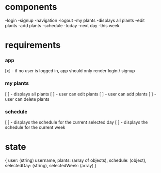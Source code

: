 # components
-login
-signup
-navigation
    -logout
    -my plants
        -displays all plants
        -edit plants
        -add plants
    -schedule
        -today
        -next day
        -this week

# requirements
### app
[x] - if no user is logged in, app should only render login / signup

### my plants
[ ] - displays all plants
[ ] - user can edit plants
[ ] - user can add plants
[ ] - user can delete plants

### schedule
[ ] - displays the schedule for the current selected day
[ ] - displays the schedule for the current week


# state
{
    user: (string) username,
    plants: (array of objects),
    schedule: (object),
    selectedDay: (string),
    selectedWeek: (array)
}
